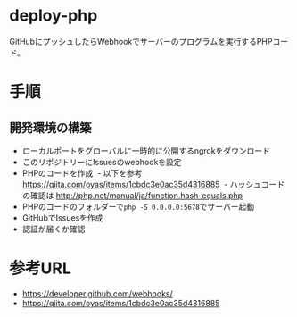 # deploy-php
GitHubにプッシュしたらWebhookでサーバーのプログラムを実行するPHPコード。

# 手順
## 開発環境の構築
- ローカルポートをグローバルに一時的に公開するngrokをダウンロード
- このリポジトリーにIssuesのwebhookを設定
- PHPのコードを作成
  - 以下を参考 https://qiita.com/oyas/items/1cbdc3e0ac35d4316885
  - ハッシュコードの確認は http://php.net/manual/ja/function.hash-equals.php
- PHPのコードのフォルダーで`php -S 0.0.0.0:5678`でサーバー起動
- GitHubでIssuesを作成
- 認証が届くか確認


# 参考URL
- https://developer.github.com/webhooks/
- https://qiita.com/oyas/items/1cbdc3e0ac35d4316885
